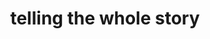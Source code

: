 ---
pid: lll9
title: telling the whole story
location_transcription: 
coordinates: "[-75.163555640017, 39.955099329907]"
zipcode: '19038'
gen_neighborhood: 
neighborhood: Glenside
outside_phl: 'Glenside PA '
age: '46'
age_range: 40-49
instagram: 
image_file_name: lll_9.jpg
proposal_transcription: Tell missing pieces of our history- the people who built this
  city (people of color, women) who have been left out of the narrative
topic: History,Women,Race Ethnicity
topic_summary: 0, 0, 0, 0
type: Other No Form
keywords_other: 
credit: Marim Biglan
image_labels: 
twitter: 
facebook: 
permalink: "/monuments/lll9/"
layout: item-page
---